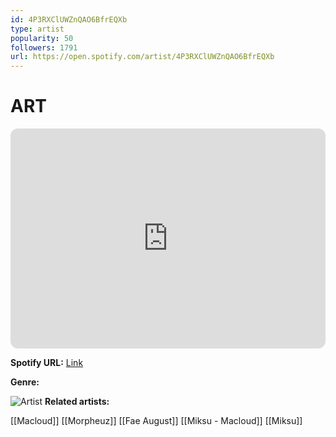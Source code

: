 ```yaml
---
id: 4P3RXClUWZnQAO6BfrEQXb
type: artist
popularity: 50
followers: 1791
url: https://open.spotify.com/artist/4P3RXClUWZnQAO6BfrEQXb
---
```

# ART

<iframe style="border-radius:12px" src="https://open.spotify.com/embed/artist/4P3RXClUWZnQAO6BfrEQXb" width="100%" height="352" frameBorder="0" allowfullscreen="" allow="autoplay; clipboard-write; encrypted-media; fullscreen; picture-in-picture" loading="lazy"></iframe>

**Spotify URL:** [Link](https://open.spotify.com/artist/4P3RXClUWZnQAO6BfrEQXb)

**Genre:** 

![Artist](https://i.scdn.co/image/ab6761610000e5ebdb6577e48740dac6a8bcd79c)
**Related artists:**

[[Macloud]]
[[Morpheuz]]
[[Fae August]]
[[Miksu - Macloud]]
[[Miksu]]
